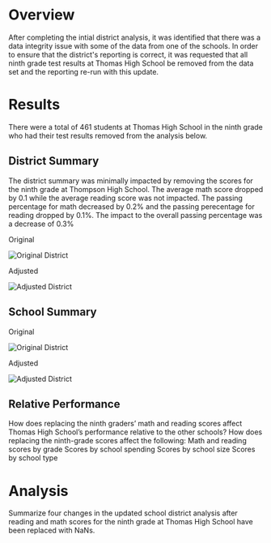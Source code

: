 # Overview
After completing the intial district analysis, it was identified that there was a data integrity issue with some of the data from one of the schools. In order to ensure that the district's reporting is correct, it was requested that all ninth grade test results at Thomas High School be removed from the data set and the reporting re-run with this update.  


# Results
There were a total of 461 students at Thomas High School in the ninth grade who had their test results removed from the analysis below.

## District Summary
The district summary was minimally impacted by removing the scores for the ninth grade at Thompson High School. The average math score dropped by 0.1 while the average reading score was not impacted. The passing percentage for math decreased by 0.2% and the passing perecentage for reading dropped by 0.1%. The impact to the overall passing percentage was a decrease of 0.3%

Original

![Original District](../main/Resources/district_original.png)

Adjusted

![Adjusted District](../main/Resources/district_adjusted.png)

## School Summary
Original

![Original District](../main/Resources/thomas_original.png)

Adjusted

![Adjusted District](../main/Resources/thomas_adjusted.png)

## Relative Performance



How does replacing the ninth graders’ math and reading scores affect Thomas High School’s performance relative to the other schools?
How does replacing the ninth-grade scores affect the following:
Math and reading scores by grade
Scores by school spending
Scores by school size
Scores by school type
# Analysis

Summarize four changes in the updated school district analysis after reading and math scores for the ninth grade at Thomas High School have been replaced with NaNs.
